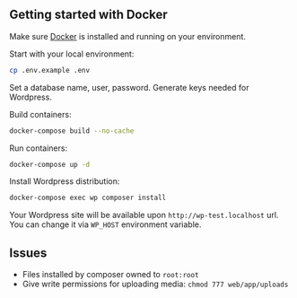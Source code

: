 ## Getting started with Docker

Make sure [Docker](https://www.docker.com) is installed and running on your environment.

Start with your local environment:
```sh
cp .env.example .env
```

Set a database name, user, password. Generate keys needed for Wordpress.

Build containers:
```sh
docker-compose build --no-cache
```

Run containers:
```sh
docker-compose up -d
```

Install Wordpress distribution:
```sh
docker-compose exec wp composer install
```

Your Wordpress site will be available upon `http://wp-test.localhost` url. You can change it via `WP_HOST` environment variable.

## Issues

- Files installed by composer owned to `root:root`
- Give write permissions for uploading media: `chmod 777 web/app/uploads`


